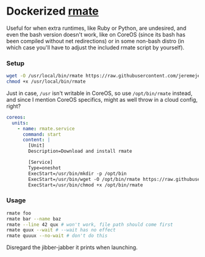 # Dockerized [rmate](https://github.com/aurora/rmate)

Useful for when extra runtimes, like Ruby or Python, are undesired, and even the
bash version doesn't work, like on CoreOS (since its bash has been compiled
without net redirections) or in some non-bash distro (in which case you'll have
to adjust the included rmate script by yourself).

### Setup

```bash
wget -O /usr/local/bin/rmate https://raw.githubusercontent.com/jeremejevs/rmate/master/rmate
chmod +x /usr/local/bin/rmate
```

Just in case, `/usr` isn't writable in CoreOS, so use `/opt/bin/rmate` instead,
and since I mention CoreOS specifics, might as well throw in a cloud config,
right?

```yml
coreos:
  units:
    - name: rmate.service
      command: start
      content: |
        [Unit]
        Description=Download and install rmate

        [Service]
        Type=oneshot
        ExecStart=/usr/bin/mkdir -p /opt/bin
        ExecStart=/usr/bin/wget -O /opt/bin/rmate https://raw.githubusercontent.com/jeremejevs/rmate/master/rmate
        ExecStart=/usr/bin/chmod +x /opt/bin/rmate
```

### Usage

```bash
rmate foo
rmate bar --name baz
rmate --line 42 qux # won't work, file path should come first
rmate quux --wait # --wait has no effect
rmate quuux --no-wait # don't do this
```

Disregard the jibber-jabber it prints when launching.
